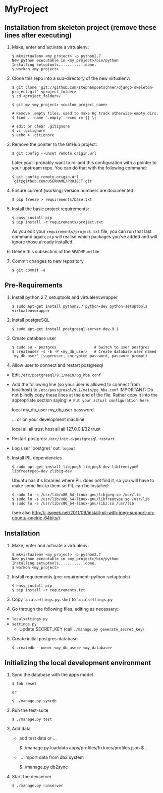 # MyProject

## Installation from skeleton project (remove these lines after executing)

1.  Make, enter and activate a virtualenv:

        $ mkvirtualenv <my_project> -p python2.7
        New python executable in <my_project>/bin/python
        Installing setuptools............done.
        $ workon <my_project>

2.  Clone this repo into a sub-directory of the new virtualenv:

        $ git clone 'git://github.com/stephanpoetschner/django-skeleton-project.git' <project_folder>
        $ cd <project_folder>/

        $ git mv <my_project> <custom_project_name>

        # Remove .empty files, used to make Hg track otherwise-empty dirs.
        $ find . -name '.empty' -exec rm {} \;

        # edit or clear .gitignore
        $ vi .gitignore
        $ echo > .gitignore

3.  Remove the pointer to the GitHub project:

        $ git config --unset remote.origin.url

    Later you’ll probably want to re-add this configuration with a pointer to
    your upstream repo. You can do that with the following command:

        $ git config remote.origin.url 'git@github.com:USERNAME/PROJECT.git'

4.  Ensure current (working) version numbers are documented

        $ pip freeze > requirements/base.txt

5.  Install the basic project requirements:

        $ easy_install pip
        $ pip install -r requirements/project.txt

    As you edit your `requirements/project.txt` file, you can run that last command again;
    `pip` will realise which packages you’ve added and will ignore those already
    installed.

6.  Delete this subsection of the `README.md` file

7.  Commit changes to new repository

        $ git commit -a



## Pre-Requirements

1.  Install python 2.7, setuptools and virtualenvwrapper

        $ sudo apt-get install python2.7 python-dev python-setuptools virtualenvwrapper

2.  Install postgreSQL

        $ sudo apt-get install postgresql-server-dev-9.1

3.  Create database user

        $ sudo su - postgres                 # Switch to user postgres
        $ createuser -s -E -P <my_db_user>   # Create database user named 'my_db_user' (superuser, encrypted password, password prompt)

4.  Allow user to connect and restart postgresql

   * Edit `/etc/postgresql/9.1/main/pg_hba.conf`
   * Add the following line (so your user is allowed to connect from localhost) to `/etc/postgresql/9.1/main/pg_hba.conf`
     IMPORTANT: Do not blindly copy these lines at the end of the file. Rather copy it into the appropriate section saying: `# Put your actual configuration here`

        local my_db_user my_db_user password

     … or on your development machine

        local   all         all         trust
        host    all         all         127.0.0.1/32          trust

   * Restart postgres: `/etc/init.d/postgresql restart`
   * Log user 'postgres' out: `logout`

5.  Install PIL dependencies

        $ sudo apt-get install libjpeg8 libjpeg8-dev libfreetype6 libfreetype6-dev zlib1g-dev


    Ubuntu has it's libraries where PIL does not find it, so you will have to make some link to them so PIL can be installed:

        $ sudo ln -s /usr/lib/x86_64-linux-gnu/libjpeg.so /usr/lib
        $ sudo ln -s /usr/lib/x86_64-linux-gnu/libfreetype.so /usr/lib
        $ sudo ln -s /usr/lib/x86_64-linux-gnu/libz.so /usr/lib

    (see also http://jj.isgeek.net/2011/09/install-pil-with-jpeg-support-on-ubuntu-oneiric-64bits/)


## Installation

1.  Make, enter and activate a virtualenv:

        $ mkvirtualenv <my_project> -p python2.7
        New python executable in <my_project>/bin/python
        Installing setuptools............done.
        $ workon <my_project>

2.  Install requirements (pre-requirement: python-setuptools)

        $ easy_install pip
        $ pip install -r requirements.txt

3.  Copy `localsettings.py.skel` to `localsettings.py`

4.  Go through the following files, editing as necessary:

   * `localsettings.py`
   * `settings.py`
     * Update SECRET_KEY (call `./manage.py generate_secret_key`)

5.  Create initial postgres-database

        $ createdb --owner <my_db_user> <my_database>


## Initializing the local development environment

1.  Sync the database with the apps model

        $ fab reset

        or

        $ ./manage.py syncdb

2.  Run the test-suite

        $ ./manage.py test

3.  Add data

    * add test data or …

        $ ./manage.py loaddata apps/profiles/fixtures/profiles.json
        $ …

    * … import data from db2 system

        $ ./manage.py db2sync

4.  Start the devserver

        $ ./manage.py runserver
